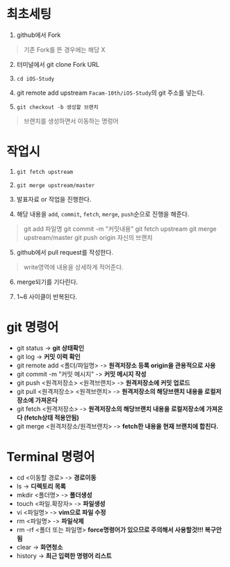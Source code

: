 # 최초세팅

1. github에서 Fork
> 기존 Fork를 뜬 경우에는 해당 X

2. 터미널에서 git clone Fork URL

3. `cd iOS-Study`

4. git remote add upstream `Facam-10th/iOS-Study`의 git 주소를 넣는다.

5. `git checkout -b 생성할 브랜치`
> 브랜치를 생성하면서 이동하는 명렁어 

# 작업시

1. `git fetch upstream`

2. `git merge upstream/master`

3. 발표자료 or 작업을 진행한다.

4. 해당 내용을 `add`, `commit`, `fetch`, `merge`, `push`순으로 진행을 해준다.

> git add 파일명
> git commit -m "커밋내용"
> git fetch upstream
> git merge upstream/master
> git push origin 자신의 브랜치

5. github에서 pull request를 작성한다.

> write영역에 내용을 상세하게 적어준다.

6. merge되기를 기다린다.

7. 1~6 사이클이 반복된다.

# git 명령어

- git status -> **git 상태확인**
- git log -> **커밋 이력 확인**
- git remote add <폴더/파일명> -> **원격저장소 등록 origin을 관용적으로 사용**
- git commit -m "커밋 메시지" -> **커밋 메시지 작성**
- git push <원격저장소> <원격브랜치> -> **원격저장소에 커밋 업로드**
- git pull <원격저장소> <원격브랜치> -> **원격저장소의 해당브랜치 내용을 로컬저장소에 가져온다**
- git fetch <원격저장소> -> **원격저장소의 해당브랜치 내용을 로컬저장소에 가져온다 (fetch상태 적용안됨)**
- git merge <원격저장소/원격브랜치> -> **fetch한 내용을 현재 브랜치에 합친다.**

# Terminal 명령어

- cd <이동할 경로> -> **경로이동**
- ls -> **디렉토리 목록**
- mkdir <폴더명> -> **폴더생성**
- touch <파일.확장자> -> **파일생성**
- vi <파일명> -> **vim으로 파일 수정**
- rm <파일명> -> **파일삭제**
-  rm -rf <폴더 또는 파일명> **force명령어가 있으므로 주의해서 사용할것!!! 복구안됨**
-  clear -> **화면청소**
-  history -> **최근 입력한 명령어 리스트**